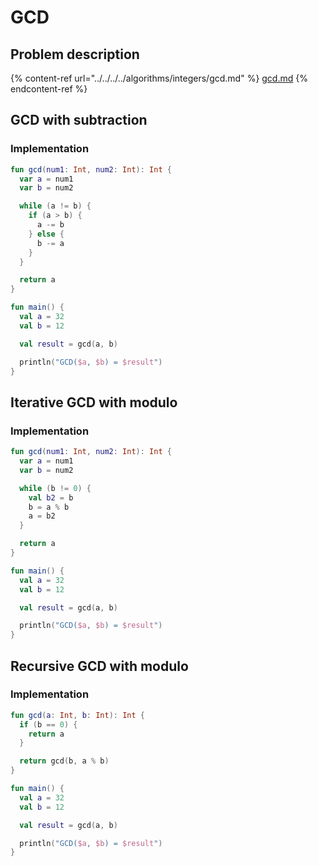 # GCD

## Problem description

{% content-ref url="../../../../algorithms/integers/gcd.md" %}
[gcd.md](../../../../algorithms/integers/gcd.md)
{% endcontent-ref %}

## GCD with subtraction

### Implementation

```kotlin
fun gcd(num1: Int, num2: Int): Int {
  var a = num1
  var b = num2

  while (a != b) {
    if (a > b) {
      a -= b
    } else {
      b -= a
    }
  }

  return a
}

fun main() {
  val a = 32
  val b = 12

  val result = gcd(a, b)

  println("GCD($a, $b) = $result")
}
```

## Iterative GCD with modulo

### Implementation

```kotlin
fun gcd(num1: Int, num2: Int): Int {
  var a = num1
  var b = num2

  while (b != 0) {
    val b2 = b
    b = a % b
    a = b2
  }

  return a
}

fun main() {
  val a = 32
  val b = 12

  val result = gcd(a, b)

  println("GCD($a, $b) = $result")
}
```

## Recursive GCD with modulo

### Implementation

```kotlin
fun gcd(a: Int, b: Int): Int {
  if (b == 0) {
    return a
  }

  return gcd(b, a % b)
}

fun main() {
  val a = 32
  val b = 12

  val result = gcd(a, b)

  println("GCD($a, $b) = $result")
}
```

